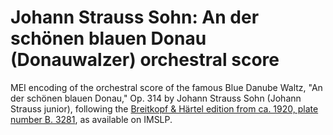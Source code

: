 # Johann Strauss Sohn: An der schönen blauen Donau (Donauwalzer) orchestral score

MEI encoding of the orchestral score of the famous Blue Danube Waltz, "An der schönen blauen Donau," Op. 314 by Johann Strauss Sohn (Johann Strauss junior), following the [Breitkopf & Härtel edition from ca. 1920, plate number B. 3281](https://imslp.org/wiki/Special:ReverseLookup/17764), as available on IMSLP.

